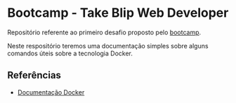 # Bootcamp - Take Blip Web Developer

Repositório referente ao primeiro desafio proposto pelo [bootcamp](https://www.dio.me/bootcamp/take-blip-web-developer?utm_source=pr-bc-take-blip-web-developer&utm_medium=pay&utm_campaign=take+blip).

Neste respositório teremos uma documentação simples sobre alguns comandos úteis sobre a tecnologia Docker.


## Referências

- [Documentação Docker](https://docs.docker.com/)
